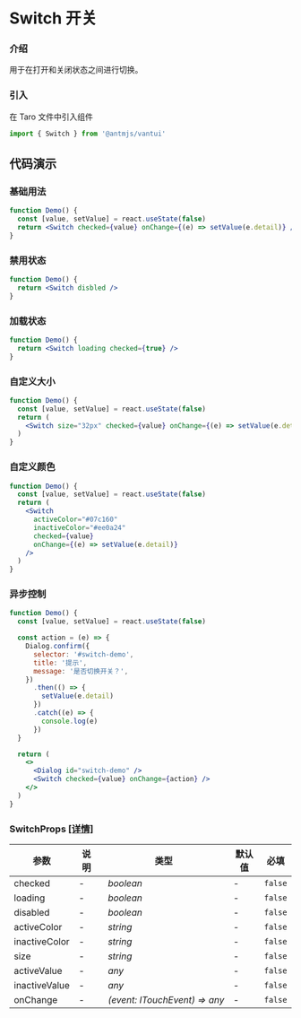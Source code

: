 # Switch 开关

### 介绍

用于在打开和关闭状态之间进行切换。

### 引入

在 Taro 文件中引入组件

```js
import { Switch } from '@antmjs/vantui'
```

## 代码演示

### 基础用法

```jsx
function Demo() {
  const [value, setValue] = react.useState(false)
  return <Switch checked={value} onChange={(e) => setValue(e.detail)} />
}
```

### 禁用状态

```jsx
function Demo() {
  return <Switch disbled />
}
```

### 加载状态

```jsx
function Demo() {
  return <Switch loading checked={true} />
}
```

### 自定义大小

```jsx
function Demo() {
  const [value, setValue] = react.useState(false)
  return (
    <Switch size="32px" checked={value} onChange={(e) => setValue(e.detail)} />
  )
}
```

### 自定义颜色

```jsx
function Demo() {
  const [value, setValue] = react.useState(false)
  return (
    <Switch
      activeColor="#07c160"
      inactiveColor="#ee0a24"
      checked={value}
      onChange={(e) => setValue(e.detail)}
    />
  )
}
```

### 异步控制

```jsx
function Demo() {
  const [value, setValue] = react.useState(false)

  const action = (e) => {
    Dialog.confirm({
      selector: '#switch-demo',
      title: '提示',
      message: '是否切换开关？',
    })
      .then(() => {
        setValue(e.detail)
      })
      .catch((e) => {
        console.log(e)
      })
  }

  return (
    <>
      <Dialog id="switch-demo" />
      <Switch checked={value} onChange={action} />
    </>
  )
}
```

### SwitchProps [[详情]](https://github.com/AntmJS/vantui/tree/main/packages/vantui/types/switch.d.ts)

| 参数          | 说明 | 类型                                                          | 默认值 | 必填    |
| ------------- | ---- | ------------------------------------------------------------- | ------ | ------- |
| checked       | -    | _&nbsp;&nbsp;boolean<br/>_                                    | -      | `false` |
| loading       | -    | _&nbsp;&nbsp;boolean<br/>_                                    | -      | `false` |
| disabled      | -    | _&nbsp;&nbsp;boolean<br/>_                                    | -      | `false` |
| activeColor   | -    | _&nbsp;&nbsp;string<br/>_                                     | -      | `false` |
| inactiveColor | -    | _&nbsp;&nbsp;string<br/>_                                     | -      | `false` |
| size          | -    | _&nbsp;&nbsp;string<br/>_                                     | -      | `false` |
| activeValue   | -    | _&nbsp;&nbsp;any<br/>_                                        | -      | `false` |
| inactiveValue | -    | _&nbsp;&nbsp;any<br/>_                                        | -      | `false` |
| onChange      | -    | _&nbsp;&nbsp;(event:&nbsp;ITouchEvent)&nbsp;=>&nbsp;any<br/>_ | -      | `false` |
